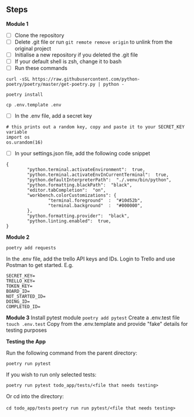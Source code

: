 ## Steps

**Module 1**

 - [ ] Clone the repository
 - [ ] Delete .git file or run ```git remote remove origin``` to unlink from the original project
 - [ ] Initialise a new repository if you deleted the .git file
 - [ ] If your default shell is zsh, change it to bash
 - [ ] Run these commands

```curl -sSL https://raw.githubusercontent.com/python-poetry/poetry/master/get-poetry.py | python -```

```poetry install```

```cp .env.template .env```

 - [ ] In the .env file, add a secret key
```
# this prints out a random key, copy and paste it to your SECRET_KEY variable
import os
os.urandom(16)
```
 - [ ] In your settings.json file, add the following code snippet
```
{
		"python.terminal.activateEnvironment":  true,
		"python.terminal.activateEnvInCurrentTerminal":  true,
		"python.defaultInterpreterPath":  "./.venv/bin/python",
		"python.formatting.blackPath":  "black",
		"editor.tabCompletion":  "on",
		"workbench.colorCustomizations": {
				"terminal.foreground"  :  "#10d52b",
				"terminal.background"  :  "#000000",
		},
		"python.formatting.provider":  "black",
		"python.linting.enabled":  true,
}
```

**Module 2**

```poetry add requests```

In the .env file, add the trello API keys and IDs. Login to Trello and use Postman to get started. E.g.
```
SECRET_KEY=
TRELLO_KEY=
TOKEN_KEY=
BOARD_ID=
NOT_STARTED_ID=
DOING_ID=
COMPLETED_ID=
```

**Module 3**
Install pytest module ```poetry add pytest```
Create a .env.test file ```touch .env.test```
Copy from the .env.template and provide "fake" details for testing purposes

**Testing the App**

Run the following command from the parent directory:

```poetry run pytest```

If you wish to run only selected tests:

```poetry run pytest todo_app/tests/<file that needs testing>```

Or cd into the directory:

```cd todo_app/tests```
```poetry run run pytest/<file that needs testing>```